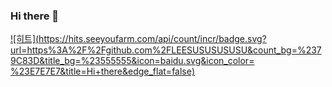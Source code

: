 ### Hi there 👋

<!--
**LEESUSUSUSU/LEESUSUSUSU** is a ✨ _special_ ✨ repository because its `README.md` (this file) appears on your GitHub profile.

Here are some ideas to get you started:

- 🔭 I’m currently working on ...
- 🌱 I’m currently learning ...
- 👯 I’m looking to collaborate on ...
- 🤔 I’m looking for help with ...
- 💬 Ask me about ...
- 📫 How to reach me: ...
- 😄 Pronouns: ...
- ⚡ Fun fact: ...
-->

[![히트](https://hits.seeyoufarm.com/api/count/incr/badge.svg?url=https%3A%2F%2Fgithub.com%2FLEESUSUSUSUSU&count_bg=%2379C83D&title_bg=%23555555&icon=baidu.svg&icon_color= %23E7E7E7&title=Hi+there&edge_flat=false)](https://hits.seeyoufarm.com)

